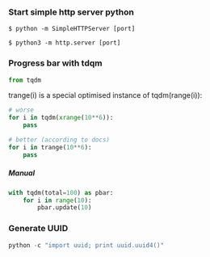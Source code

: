 ### Start simple http server python

```
$ python -m SimpleHTTPServer [port]
```

```
$ python3 -m http.server [port]
```

### Progress bar with tdqm

```python
from tqdm
```


trange(i) is a special optimised instance of tqdm(range(i)):
```python
# worse
for i in tqdm(xrange(10**6)):
    pass

# better (according to docs)
for i in trange(10**6):
    pass
```

##### Manual
```python
with tqdm(total=100) as pbar:
    for i in range(10):
        pbar.update(10)
```

### Generate UUID
```python
python -c "import uuid; print uuid.uuid4()"
```
